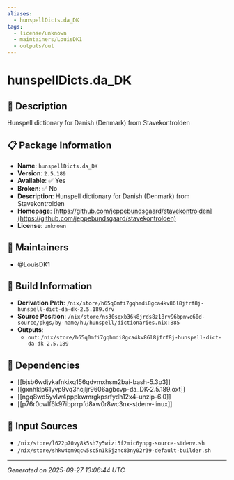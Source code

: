 ```yaml
---
aliases:
  - hunspellDicts.da_DK
tags:
  - license/unknown
  - maintainers/LouisDK1
  - outputs/out
---
```


# hunspellDicts.da_DK

## 📝 Description

Hunspell dictionary for Danish (Denmark) from Stavekontrolden

## 📋 Package Information

- **Name**: `hunspellDicts.da_DK`
- **Version**: `2.5.189`
- **Available**: ✅ Yes
- **Broken**: ✅ No
- **Description**: Hunspell dictionary for Danish (Denmark) from Stavekontrolden
- **Homepage**: [https://github.com/jeppebundsgaard/stavekontrolden](https://github.com/jeppebundsgaard/stavekontrolden)
- **License**: `unknown`
## 👥 Maintainers

- @LouisDK1


## 🔧 Build Information

- **Derivation Path**: `/nix/store/h65q0mfi7gqhmdi8gca4kv86l8jfrf8j-hunspell-dict-da-dk-2.5.189.drv`
- **Source Position**: `/nix/store/ns30sqxb36k8jrds8z18rv96bpnwc60d-source/pkgs/by-name/hu/hunspell/dictionaries.nix:885`
- **Outputs**:
  - `out`:  `/nix/store/h65q0mfi7gqhmdi8gca4kv86l8jfrf8j-hunspell-dict-da-dk-2.5.189`

## 🔗 Dependencies

- [[bjsb6wdjykafnkixq156qdvmxhsm2bai-bash-5.3p3]]
- [[gxnhklp61yvp9vq3hcjljr9606agbcvp-da_DK-2.5.189.oxt]]
- [[ngq8wd5yvlw4pppkwmrgkpsrfydh12x4-unzip-6.0]]
- [[p76r0cwlf6k97ibprrpfd8xw0r8wc3nx-stdenv-linux]]

## 📁 Input Sources

- `/nix/store/l622p70vy8k5sh7y5wizi5f2mic6ynpg-source-stdenv.sh`
- `/nix/store/shkw4qm9qcw5sc5n1k5jznc83ny02r39-default-builder.sh`

---
*Generated on 2025-09-27 13:06:44 UTC*
